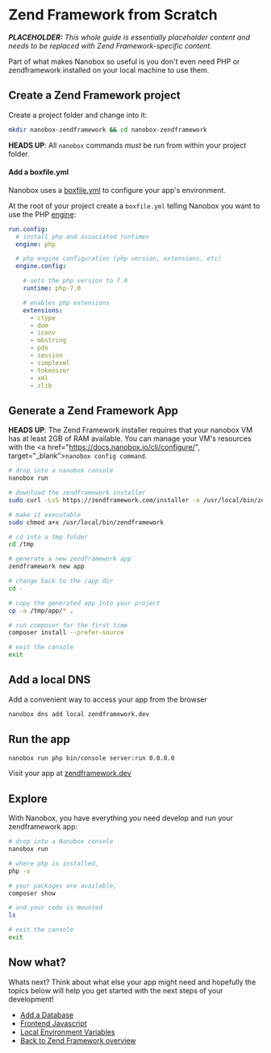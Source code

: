 # Zend Framework from Scratch

_**PLACEHOLDER:** This whole guide is essentially placeholder content and needs to be replaced with Zend Framework-specific content._

Part of what makes Nanobox so useful is you don't even need PHP or zendframework installed on your local machine to use them.

## Create a Zend Framework project
Create a project folder and change into it:

```bash
mkdir nanobox-zendframework && cd nanobox-zendframework
```

**HEADS UP**: All `nanobox` commands *must* be run from within your project folder.

#### Add a boxfile.yml
Nanobox uses a <a href="https://docs.nanobox.io/boxfile/" target="\_blank">boxfile.yml</a> to configure your app's environment.

At the root of your project create a `boxfile.yml` telling Nanobox you want to use the PHP <a href="https://docs.nanobox.io/engines/" target="\_blank">engine</a>:

```yaml
run.config:
  # install php and associated runtimes
  engine: php

  # php engine configuration (php version, extensions, etc)
  engine.config:

    # sets the php version to 7.0
    runtime: php-7.0

    # enables php extensions
    extensions:
      - ctype
      - dom
      - iconv
      - mbstring
      - pdo
      - session
      - simplexml
      - tokenizer
      - xml
      - zlib
```

## Generate a Zend Framework App

**HEADS UP**: The Zend Framework installer requires that your nanobox VM has at least 2GB of RAM available. You can manage your VM's resources with the <a href="https://docs.nanobox.io/cli/configure/", target="\_blank"><code>nanobox config command</code></a>.

```bash
# drop into a nanobox console
nanobox run

# download the zendframework installer
sudo curl -LsS https://zendframework.com/installer -o /usr/local/bin/zendframework

# make it executable
sudo chmod a+x /usr/local/bin/zendframework

# cd into a tmp folder
cd /tmp

# generate a new zendframework app
zendframework new app

# change back to the /app dir
cd -

# copy the generated app into your project
cp -a /tmp/app/* .

# run composer for the first time
composer install --prefer-source

# exit the console
exit
```

## Add a local DNS
Add a convenient way to access your app from the browser

```bash
nanobox dns add local zendframework.dev
```

## Run the app

```bash
nanobox run php bin/console server:run 0.0.0.0
```

Visit your app at <a href="http://zendframework.dev" target="\_blank">zendframework.dev</a>

## Explore
With Nanobox, you have everything you need develop and run your zendframework app:

```bash
# drop into a Nanobox console
nanobox run

# where php is installed,
php -v

# your packages are available,
composer show

# and your code is mounted
ls

# exit the console
exit
```

## Now what?
Whats next? Think about what else your app might need and hopefully the topics below will help you get started with the next steps of your development!

* [Add a Database](/php/zendframework/add-a-database)
* [Frontend Javascript](/php/zendframework/frontend-javascript)
* [Local Environment Variables](/php/zendframework/local-evars)
* [Back to Zend Framework overview](/php/zendframework)
